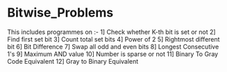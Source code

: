 # Bitwise_Problems
This includes programmes on :-
1] Check whether K-th bit is set or not
2] Find first set bit
3] Count total set bits
4] Power of 2
5] Rightmost different bit
6] Bit Difference
7] Swap all odd and even bits
8] Longest Consecutive 1's
9] Maximum AND value
10] Number is sparse or not
11] Binary To Gray Code Equivalent
12] Gray to Binary Equivalent
